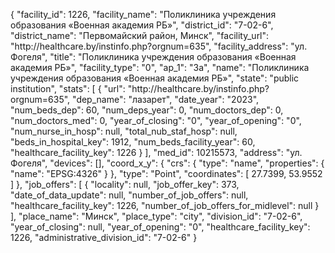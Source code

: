 {
    "facility_id": 1226,
    "facility_name": "Поликлиника учреждения образования «Военная академия РБ»",
    "district_id": "7-02-6",
    "district_name": "Первомайский район, Минск",
    "facility_url": "http:\/\/healthcare.by\/instinfo.php?orgnum=635",
    "facility_address": "ул. Фогеля",
    "title": "Поликлиника учреждения образования «Военная академия РБ»",
    "facility_type": "0",
    "ap_1": "3а",
    "name": "Поликлиника учреждения образования «Военная академия РБ»",
    "state": "public institution",
    "stats": [
        {
            "url": "http:\/\/healthcare.by\/instinfo.php?orgnum=635",
            "dep_name": "лазарет",
            "date_year": "2023",
            "num_beds_dep": 60,
            "num_deps_year": 0,
            "num_doctors_dep": 0,
            "num_doctors_med": 0,
            "year_of_closing": "0",
            "year_of_opening": "0",
            "num_nurse_in_hosp": null,
            "total_nub_staf_hosp": null,
            "beds_in_hospital_key": 1912,
            "num_beds_facility_year": 60,
            "healthcare_facility_key": 1226
        }
    ],
    "med_id": 10215573,
    "address": "ул. Фогеля",
    "devices": [],
    "coord_x_y": {
        "crs": {
            "type": "name",
            "properties": {
                "name": "EPSG:4326"
            }
        },
        "type": "Point",
        "coordinates": [
            27.7399,
            53.9552
        ]
    },
    "job_offers": [
        {
            "locality": null,
            "job_offer_key": 373,
            "date_of_data_update": null,
            "number_of_job_offers": null,
            "healthcare_facility_key": 1226,
            "number_of_job_offers_for_midlevel": null
        }
    ],
    "place_name": "Минск",
    "place_type": "city",
    "division_id": "7-02-6",
    "year_of_closing": null,
    "year_of_opening": "0",
    "healthcare_facility_key": 1226,
    "administrative_division_id": "7-02-6"
}
